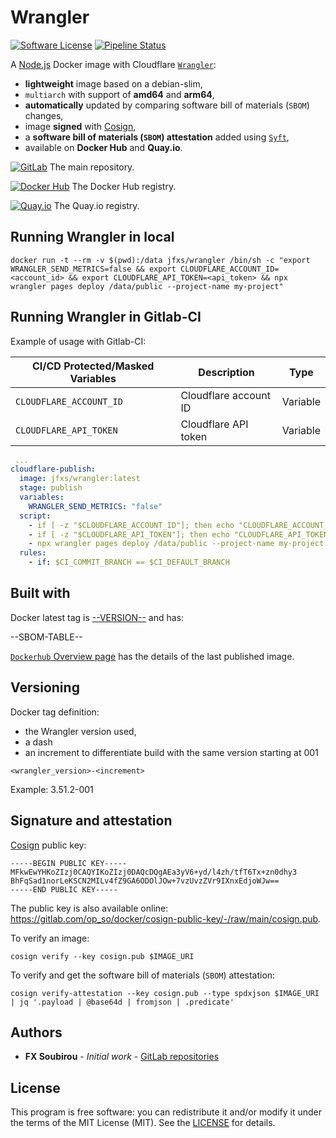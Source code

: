 <!-- vale off -->
# Wrangler
<!-- vale on -->

[![Software License](https://img.shields.io/badge/license-MIT-informational.svg?style=for-the-badge)](LICENSE)
[![Pipeline Status](https://img.shields.io/gitlab/pipeline-status/op_so/docker/wrangler?style=for-the-badge)](https://gitlab.com/op_so/docker/wrangler/pipelines)

A [Node.js](https://nodejs.org/) Docker image with Cloudflare [`Wrangler`](https://developers.cloudflare.com/workers/wrangler/):

* **lightweight** image based on a debian-slim,
* `multiarch` with support of **amd64** and **arm64**,
* **automatically** updated by comparing software bill of materials (`SBOM`) changes,
* image **signed** with [Cosign](https://github.com/sigstore/cosign),
* a **software bill of materials (`SBOM`) attestation** added using [`Syft`](https://github.com/anchore/syft),
* available on **Docker Hub** and **Quay.io**.

[![GitLab](https://shields.io/badge/Gitlab-554488?logo=gitlab&style=for-the-badge)](https://gitlab.com/op_so/docker/wrangler) The main repository.

[![Docker Hub](https://shields.io/badge/dockerhub-1D63ED?logo=docker&logoColor=white&style=for-the-badge)](https://hub.docker.com/r/jfxs/wrangler) The Docker Hub registry.

[![Quay.io](https://shields.io/badge/quay.io-E5141F?logo=docker&logoColor=white&style=for-the-badge)](https://quay.io/repository/ifxs/wrangler) The Quay.io registry.

<!-- vale off -->
## Running Wrangler in local
<!-- vale on -->

```shell
docker run -t --rm -v $(pwd):/data jfxs/wrangler /bin/sh -c "export WRANGLER_SEND_METRICS=false && export CLOUDFLARE_ACCOUNT_ID=<account_id> && export CLOUDFLARE_API_TOKEN=<api_token> && npx wrangler pages deploy /data/public --project-name my-project"
```

<!-- vale off -->
## Running Wrangler in Gitlab-CI
<!-- vale on -->

Example of usage with Gitlab-CI:

| CI/CD Protected/Masked Variables | Description           | Type     |
| -------------------------------- | --------------------- | -------- |
| `CLOUDFLARE_ACCOUNT_ID`          | Cloudflare account ID | Variable |
| `CLOUDFLARE_API_TOKEN`           | Cloudflare API token  | Variable |

```yaml
 ...
cloudflare-publish:
  image: jfxs/wrangler:latest
  stage: publish
  variables:
    WRANGLER_SEND_METRICS: "false"
  script:
    - if [ -z "$CLOUDFLARE_ACCOUNT_ID"]; then echo "CLOUDFLARE_ACCOUNT_ID is empty!" && exit 1; fi
    - if [ -z "$CLOUDFLARE_API_TOKEN"]; then echo "CLOUDFLARE_API_TOKEN is empty!" && exit 1; fi
    - npx wrangler pages deploy /data/public --project-name my-project
  rules:
    - if: $CI_COMMIT_BRANCH == $CI_DEFAULT_BRANCH
```

## Built with

Docker latest tag is [--VERSION--](https://gitlab.com/op_so/docker/wrangler/-/blob/main/Dockerfile) and has:

<!-- vale off -->
--SBOM-TABLE--
<!-- vale on -->

[`Dockerhub` Overview page](https://hub.docker.com/r/jfxs/wrangler) has the details of the last published image.

## Versioning

Docker tag definition:

* the Wrangler version used,
* a dash
* an increment to differentiate build with the same version starting at 001

```text
<wrangler_version>-<increment>
```

<!-- vale off -->
Example: 3.51.2-001
<!-- vale on -->

## Signature and attestation

[Cosign](https://github.com/sigstore/cosign) public key:

```shell
-----BEGIN PUBLIC KEY-----
MFkwEwYHKoZIzj0CAQYIKoZIzj0DAQcDQgAEa3yV6+yd/l4zh/tfT6Tx+zn0dhy3
BhFqSad1norLeKSCN2MILv4fZ9GA6ODOlJOw+7vzUvzZVr9IXnxEdjoWJw==
-----END PUBLIC KEY-----
```

The public key is also available online: <https://gitlab.com/op_so/docker/cosign-public-key/-/raw/main/cosign.pub>.

To verify an image:

```shell
cosign verify --key cosign.pub $IMAGE_URI
```

To verify and get the software bill of materials (`SBOM`) attestation:

```shell
cosign verify-attestation --key cosign.pub --type spdxjson $IMAGE_URI | jq '.payload | @base64d | fromjson | .predicate'
```

## Authors

<!-- vale off -->
* **FX Soubirou** - *Initial work* - [GitLab repositories](https://gitlab.com/op_so)
<!-- vale on -->

## License

<!-- vale off -->
This program is free software: you can redistribute it and/or modify it under the terms of the MIT License (MIT). See the [LICENSE](https://opensource.org/licenses/MIT) for details.
<!-- vale on -->
